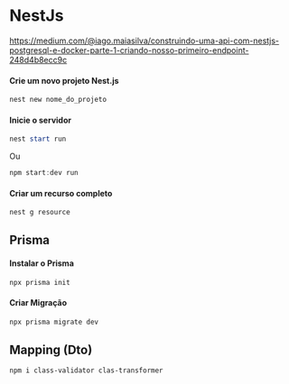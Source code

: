 # NestJs
https://medium.com/@iago.maiasilva/construindo-uma-api-com-nestjs-postgresql-e-docker-parte-1-criando-nosso-primeiro-endpoint-248d4b8ecc9c

#### Crie um novo projeto Nest.js
```powershell
nest new nome_do_projeto
```

#### Inicie o servidor 
```powershell
nest start run
```
Ou
```powershell
npm start:dev run
```

#### Criar um recurso completo
```powershell
nest g resource
```

## Prisma

#### Instalar o Prisma
```powershell
npx prisma init
```

#### Criar Migração
```powershell
npx prisma migrate dev
```

## Mapping (Dto)
```powershell
npm i class-validator clas-transformer
```

